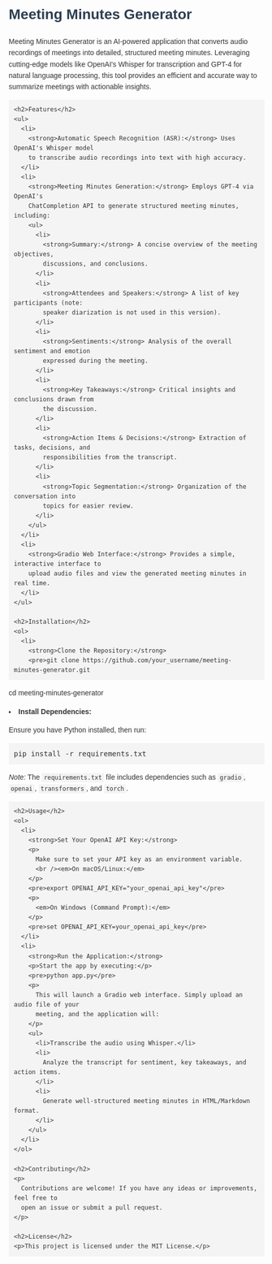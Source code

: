 <!DOCTYPE html>
<html lang="en">
  <head>
    <meta charset="UTF-8" />
    <title>Meeting Minutes Generator</title>
    <style>
      body {
        font-family: Arial, sans-serif;
        line-height: 1.6;
        margin: 20px;
        color: #333;
      }
      h1, h2, h3 {
        color: #2c3e50;
      }
      pre {
        background-color: #f4f4f4;
        padding: 10px;
        overflow: auto;
      }
      code {
        background-color: #f4f4f4;
        padding: 2px 4px;
      }
    </style>
  </head>
  <body>
    <h1>Meeting Minutes Generator</h1>
    <p>
      Meeting Minutes Generator is an AI-powered application that converts audio
      recordings of meetings into detailed, structured meeting minutes. Leveraging
      cutting-edge models like OpenAI's Whisper for transcription and GPT-4 for natural
      language processing, this tool provides an efficient and accurate way to summarize
      meetings with actionable insights.
    </p>

    <h2>Features</h2>
    <ul>
      <li>
        <strong>Automatic Speech Recognition (ASR):</strong> Uses OpenAI's Whisper model
        to transcribe audio recordings into text with high accuracy.
      </li>
      <li>
        <strong>Meeting Minutes Generation:</strong> Employs GPT-4 via OpenAI's
        ChatCompletion API to generate structured meeting minutes, including:
        <ul>
          <li>
            <strong>Summary:</strong> A concise overview of the meeting objectives,
            discussions, and conclusions.
          </li>
          <li>
            <strong>Attendees and Speakers:</strong> A list of key participants (note:
            speaker diarization is not used in this version).
          </li>
          <li>
            <strong>Sentiments:</strong> Analysis of the overall sentiment and emotion
            expressed during the meeting.
          </li>
          <li>
            <strong>Key Takeaways:</strong> Critical insights and conclusions drawn from
            the discussion.
          </li>
          <li>
            <strong>Action Items & Decisions:</strong> Extraction of tasks, decisions, and
            responsibilities from the transcript.
          </li>
          <li>
            <strong>Topic Segmentation:</strong> Organization of the conversation into
            topics for easier review.
          </li>
        </ul>
      </li>
      <li>
        <strong>Gradio Web Interface:</strong> Provides a simple, interactive interface to
        upload audio files and view the generated meeting minutes in real time.
      </li>
    </ul>

    <h2>Installation</h2>
    <ol>
      <li>
        <strong>Clone the Repository:</strong>
        <pre>git clone https://github.com/your_username/meeting-minutes-generator.git
cd meeting-minutes-generator</pre>
      </li>
      <li>
        <strong>Install Dependencies:</strong>
        <p>Ensure you have Python installed, then run:</p>
        <pre>pip install -r requirements.txt</pre>
        <p>
          <em>Note:</em> The <code>requirements.txt</code> file includes dependencies
          such as <code>gradio</code>, <code>openai</code>, <code>transformers</code>, and
          <code>torch</code>.
        </p>
      </li>
    </ol>

    <h2>Usage</h2>
    <ol>
      <li>
        <strong>Set Your OpenAI API Key:</strong>
        <p>
          Make sure to set your API key as an environment variable.
          <br /><em>On macOS/Linux:</em>
        </p>
        <pre>export OPENAI_API_KEY="your_openai_api_key"</pre>
        <p>
          <em>On Windows (Command Prompt):</em>
        </p>
        <pre>set OPENAI_API_KEY=your_openai_api_key</pre>
      </li>
      <li>
        <strong>Run the Application:</strong>
        <p>Start the app by executing:</p>
        <pre>python app.py</pre>
        <p>
          This will launch a Gradio web interface. Simply upload an audio file of your
          meeting, and the application will:
        </p>
        <ul>
          <li>Transcribe the audio using Whisper.</li>
          <li>
            Analyze the transcript for sentiment, key takeaways, and action items.
          </li>
          <li>
            Generate well-structured meeting minutes in HTML/Markdown format.
          </li>
        </ul>
      </li>
    </ol>

    <h2>Contributing</h2>
    <p>
      Contributions are welcome! If you have any ideas or improvements, feel free to
      open an issue or submit a pull request.
    </p>

    <h2>License</h2>
    <p>This project is licensed under the MIT License.</p>
  </body>
</html>
